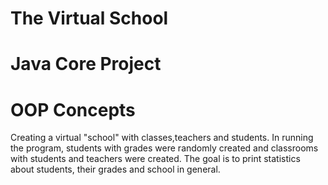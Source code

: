 # The Virtual School 
# Java Core Project
# OOP Concepts
Creating a virtual "school" with classes,teachers and students.
In running the program, students with grades were randomly created and classrooms with students and teachers were created.
The goal is to print statistics about students, their grades and school in general.
